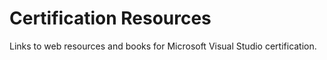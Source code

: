 Certification Resources
=======================
Links to web resources and books for Microsoft Visual Studio certification.
